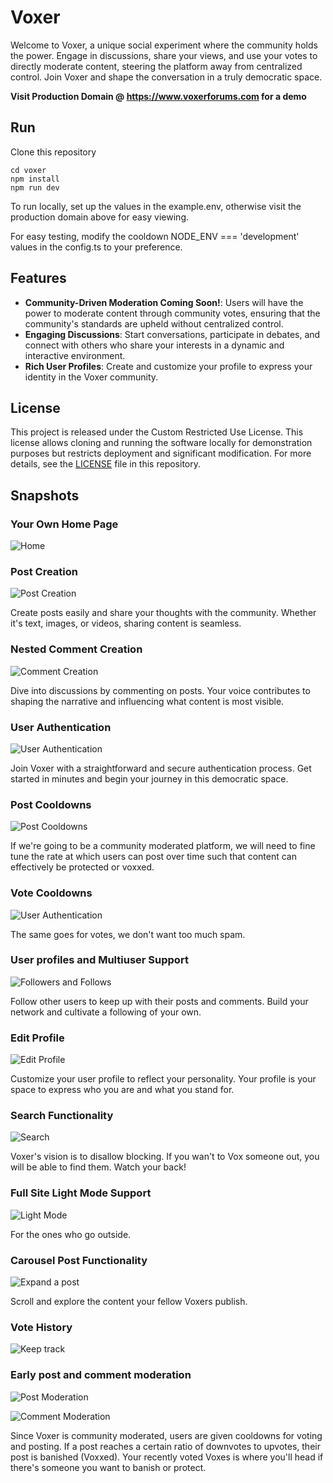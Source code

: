 # Voxer

Welcome to Voxer, a unique social experiment where the community holds the power. Engage in discussions, share your views, and use your votes to directly moderate content, steering the platform away from centralized control. Join Voxer and shape the conversation in a truly democratic space.

**Visit Production Domain @ https://www.voxerforums.com for a demo**

## Run

Clone this repository

```
cd voxer
npm install
npm run dev
```

To run locally, set up the values in the example.env, otherwise visit the production domain above for easy viewing.

For easy testing, modify the cooldown NODE_ENV === 'development' values in the config.ts to your preference.

## Features

- **Community-Driven Moderation Coming Soon!**: Users will have the power to moderate content through community votes, ensuring that the community's standards are upheld without centralized control.
- **Engaging Discussions**: Start conversations, participate in debates, and connect with others who share your interests in a dynamic and interactive environment.
- **Rich User Profiles**: Create and customize your profile to express your identity in the Voxer community.

## License

This project is released under the Custom Restricted Use License. This license allows cloning and running the software locally for demonstration purposes but restricts deployment and significant modification. For more details, see the [LICENSE](/LICENSE.txt) file in this repository.


## Snapshots

### Your Own Home Page

![Home](/public/readme-assets/home.png?raw=true "Personalization coming soon!")

### Post Creation

![Post Creation](/public/readme-assets/postfunctionality.png?raw=true "Create and share your thoughts")

Create posts easily and share your thoughts with the community. Whether it's text, images, or videos, sharing content is seamless.

### Nested Comment Creation

![Comment Creation](/public/readme-assets/nestedcomments.png?raw=true "Engage with the community")

Dive into discussions by commenting on posts. Your voice contributes to shaping the narrative and influencing what content is most visible.

### User Authentication

![User Authentication](/public/readme-assets/googleauth.png?raw=true "Secure and straightforward login")

Join Voxer with a straightforward and secure authentication process. Get started in minutes and begin your journey in this democratic space.

### Post Cooldowns

![Post Cooldowns](/public/readme-assets/postcooldown.png?raw=true "Jussst enough spamming")

If we're going to be a community moderated platform, we will need to fine tune the rate at which users can post over time such that content can effectively be protected or voxxed.

### Vote Cooldowns

![User Authentication](/public/readme-assets/votecooldown.png?raw=true "Jussst enough spamming")

The same goes for votes, we don't want too much spam.

### User profiles and Multiuser Support

![Followers and Follows](/public/readme-assets/userprofiles.png?raw=true "Connect with others")

Follow other users to keep up with their posts and comments. Build your network and cultivate a following of your own.

### Edit Profile

![Edit Profile](/public/readme-assets/editprofile.png?raw=true "Your space to express")

Customize your user profile to reflect your personality. Your profile is your space to express who you are and what you stand for.

### Search Functionality

![Search](/public/readme-assets/searchfunctionality.png?raw=true "Find friend or foe")

Voxer's vision is to disallow blocking. If you wan't to Vox someone out, you will be able to find them. Watch your back!

### Full Site Light Mode Support

![Light Mode](/public/readme-assets/fullsitelightmode.png?raw=true "It's your preference")

For the ones who go outside.

### Carousel Post Functionality

![Expand a post](/public/readme-assets/carouselposts.png?raw=true "See whats up")

Scroll and explore the content your fellow Voxers publish.

### Vote History

![Keep track](/public/readme-assets/votehistory.png?raw=true "Vox a foe, protect a friend")

### Early post and comment moderation

![Post Moderation](/public/readme-assets/postmoderation.png?raw=true "You choose what posts you see")

![Comment Moderation](/public/readme-assets/commentmoderation.png "You choose what comments you see")

Since Voxer is community moderated, users are given cooldowns for voting and posting. If a post reaches a certain ratio of downvotes to upvotes, their post is banished (Voxxed). Your recently voted Voxes is where you'll head if there's someone you want to banish or protect.